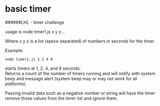 # basic timer
######LHL - timer challenge

usage is
node timer1.js x y z...

Where x y z is a list (spece separated) of numbers in seconds for the timer.

Example:

```
node timer1.js 1 2 4 8
```

starts timers at 1, 2, 4, and 8 seconds.  
Returns a count of the number of timers running and will notify with system beep and message alert (system beep may or may not work for all platforms).

Passing invalid data such as a negative number or string will have the timer remove those values from the timer list and ignore them.
